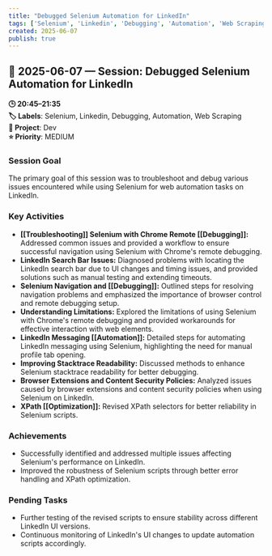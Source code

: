 ```yaml
---
title: "Debugged Selenium Automation for LinkedIn"
tags: ['Selenium', 'Linkedin', 'Debugging', 'Automation', 'Web Scraping']
created: 2025-06-07
publish: true
---
```


## 📅 2025-06-07 — Session: Debugged Selenium Automation for LinkedIn

**🕒 20:45–21:35**  
**🏷️ Labels**: Selenium, Linkedin, Debugging, Automation, Web Scraping  
**📂 Project**: Dev  
**⭐ Priority**: MEDIUM  


### Session Goal
The primary goal of this session was to troubleshoot and debug various issues encountered while using Selenium for web automation tasks on LinkedIn.

### Key Activities
- **[[Troubleshooting]] Selenium with Chrome Remote [[Debugging]]:** Addressed common issues and provided a workflow to ensure successful navigation using Selenium with Chrome's remote debugging.
- **LinkedIn Search Bar Issues:** Diagnosed problems with locating the LinkedIn search bar due to UI changes and timing issues, and provided solutions such as manual testing and extending timeouts.
- **Selenium Navigation and [[Debugging]]:** Outlined steps for resolving navigation problems and emphasized the importance of browser control and remote debugging setup.
- **Understanding Limitations:** Explored the limitations of using Selenium with Chrome's remote debugging and provided workarounds for effective interaction with web elements.
- **LinkedIn Messaging [[Automation]]:** Detailed steps for automating LinkedIn messaging using Selenium, highlighting the need for manual profile tab opening.
- **Improving Stacktrace Readability:** Discussed methods to enhance Selenium stacktrace readability for better debugging.
- **Browser Extensions and Content Security Policies:** Analyzed issues caused by browser extensions and content security policies when using Selenium on LinkedIn.
- **XPath [[Optimization]]:** Revised XPath selectors for better reliability in Selenium scripts.

### Achievements
- Successfully identified and addressed multiple issues affecting Selenium's performance on LinkedIn.
- Improved the robustness of Selenium scripts through better error handling and XPath optimization.

### Pending Tasks
- Further testing of the revised scripts to ensure stability across different LinkedIn UI versions.
- Continuous monitoring of LinkedIn's UI changes to update automation scripts accordingly.
